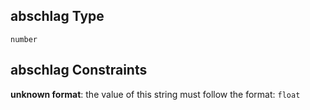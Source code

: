 ## abschlag Type

`number`

## abschlag Constraints

**unknown format**: the value of this string must follow the format: `float`
